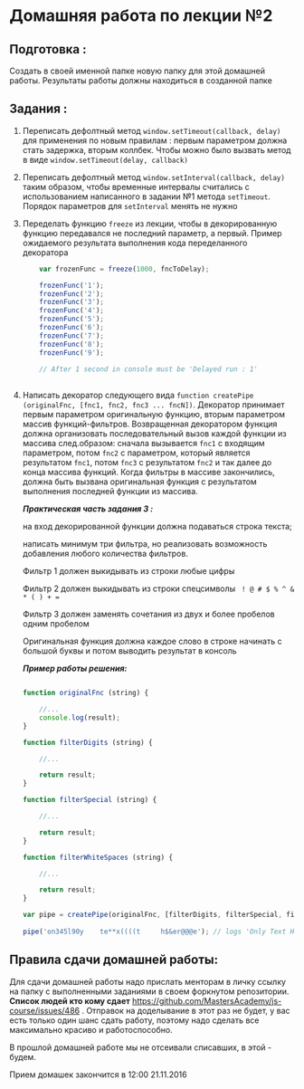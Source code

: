 # Домашняя работа по лекции №2

## Подготовка : 

   Создать в своей именной папке новую папку для этой домашней работы. Результаты работы должны находиться в созданной папке

## Задания : 

1. Переписать дефолтный метод `window.setTimeout(callback, delay)` для применения по новым правилам : первым параметром должна стать задержка, вторым коллбек. Чтобы можно было вызвать метод в виде `window.setTimeout(delay, callback)`

2. Переписать дефолтный метод `window.setInterval(callback, delay)` таким образом, чтобы временные интервалы считались с использованием написанного в задании №1 метода `setTimeout`. Порядок параметров для `setInterval` менять не нужно
  
3. Переделать функцию `freeze` из лекции, чтобы в декорированную функцию передавался не последний параметр, а первый.
Пример ожидаемого результата выполнения кода переделанного декоратора 

    ```javascript
        var frozenFunc = freeze(1000, fncToDelay);
    
        frozenFunc('1');
        frozenFunc('2');
        frozenFunc('3');
        frozenFunc('4');
        frozenFunc('5');
        frozenFunc('6');
        frozenFunc('7');
        frozenFunc('8');
        frozenFunc('9');
        
        // After 1 second in console must be 'Delayed run : 1'
        
    ```
  
3. Написать декоратор следующего вида `function createPipe (originalFnc, [fnc1, fnc2, fnc3 ... fncN])`. Декоратор принимает первым параметром оригинальную функцию, вторым параметром массив функций-фильтров.
    Возвращенная декоратором функция должна организовать последовательный вызов каждой функции из массива след.образом: сначала вызывается `fnc1` с входящим параметром, потом `fnc2` с параметром, который является результатом `fnc1`, потом `fnc3` с результатом `fnc2` и так далее до конца массива функций. Когда фильтры в массиве закончились, должна быть вызвана оригинальная функция с результатом выполнения последней функции из массива.
    
    ***Практическая часть задания 3 :*** 
    
    
    на вход декорированной функции должна подаваться строка текста;
    
    
    написать минимум три фильтра, но реализовать возможность добавления любого количества фильтров. 
    
    
    Фильтр 1 должен выкидывать из строки любые цифры
    
    
    Фильтр 2 должен выкидывать из строки спецсимволы ` ! @ # $ % ^ & * ( ) + =`
    
    
    Фильтр 3 должен заменять сочетания из двух и более пробелов одним пробелом
     
    
    Оригинальная функция должна каждое слово в строке начинать с большой буквы и потом выводить результат в консоль
    
    ***Пример работы решения:***
    
    ```javascript
    
    function originalFnc (string) {
    
        //...
        console.log(result);
    }
    
    function filterDigits (string) {
    
        //...
    
        return result; 
    }
    
    function filterSpecial (string) {
    
        //...
    
        return result; 
    }
    
    function filterWhiteSpaces (string) {
    
        //...
    
        return result; 
    }
    
    var pipe = createPipe(originalFnc, [filterDigits, filterSpecial, filterWhiteSpaces]);
     
    pipe('on345l90y    te**x((((t     h$&er@@@e'); // logs 'Only Text Here' 
    
    ```
    
    
## Правила сдачи домашней работы:
     
Для сдачи домашней работы надо прислать менторам в личку ссылку на папку с выполненными заданиями в своем форкнутом репозитории. **Список людей кто кому сдает** https://github.com/MastersAcademy/js-course/issues/486 . Отправок на доделывание в этот раз не будет, у вас есть только один шанс сдать работу, поэтому надо сделать все максимально красиво и работоспособно.

В прошлой домашней работе мы не отсеивали списавших, в этой - будем.

Прием домашек закончится в 12:00 21.11.2016

